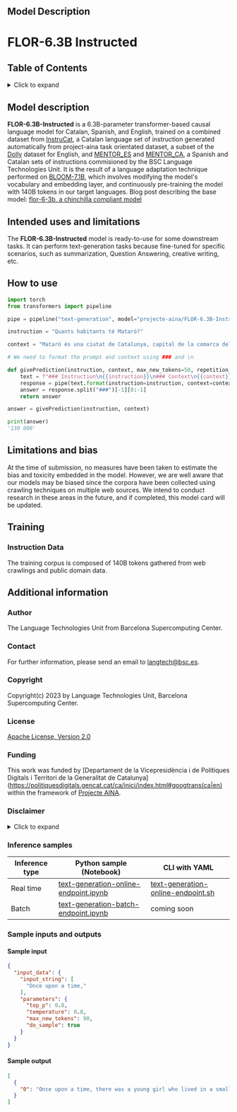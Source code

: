 ## Model Description


# FLOR-6.3B Instructed

## Table of Contents
<details>
<summary>Click to expand</summary>

- [Model description](#model-description)
- [Intended uses and limitations](#intended-uses-and-limitations)
- [How to use](#how-to-use)
- [Limitations and bias](#limitations-and-bias)
- [Training](#training)
- [Evaluation](#evaluation)
- [Additional information](#additional-information)

</details>

## Model description

**FLOR-6.3B-Instructed** is a 6.3B-parameter transformer-based causal language model for Catalan, Spanish, and English, trained on a combined dataset from [InstruCat](https://huggingface.co/datasets/BSC-LT/InstruCat), a Catalan language set of instruction generated automatically from project-aina task orientated dataset, a subset of the [Dolly](https://huggingface.co/datasets/databricks/databricks-dolly-15k) dataset for English, and [MENTOR_ES](https://huggingface.co/datasets/projecte-aina/MENTOR_ES) and [MENTOR_CA](https://huggingface.co/datasets/projecte-aina/MENTOR_CA), a Spanish and Catalan sets of instructions commisioned by the BSC Language Technologies Unit. 
It is the result of a language adaptation technique performed on [BLOOM-7.1B](https://huggingface.co/bigscience/bloom-7b1), 
which involves modifying the model's vocabulary and embedding layer, and continuously pre-training the model with 140B tokens in our target languages.
Blog post describing the base model: [flor-6-3b, a chinchilla compliant model](https://medium.com/@mpamies247/flor-6-3b-a-chinchilla-compliant-model-for-catalan-spanish-and-english-7cdb389a9aac)

## Intended uses and limitations

The **FLOR-6.3B-Instructed** model is ready-to-use for some downstream tasks. 
It can perform text-generation tasks because fine-tuned for specific scenarios, such as summarization, Question Answering, creative writing, etc.

## How to use
```python
import torch
from transformers import pipeline

pipe = pipeline("text-generation", model="projecte-aina/FLOR-6.3B-Instructed")

instruction = "Quants habitants té Mataró?"

context = "Mataró és una ciutat de Catalunya, capital de la comarca del Maresme. Situada al litoral mediterrani, a uns 30 km al nord-est de Barcelona, ha estat tradicionalment un centre administratiu de rellevància territorial i un pol de dinamisme econòmic. Compta amb prop de 130.000 habitants, essent actualment la vuitena població del Principat i la tretzena dels Països Catalans. "

# We need to format the prompt and context using ### and \n

def givePrediction(instruction, context, max_new_tokens=50, repetition_penalty=1.2, top_k=50, top_p=0.95, do_sample=True, temperature=0.5)
    text = f"### Instruction\n{{instruction}}\n### Context\n{{context}}\n### Answer\n"
    response = pipe(text.format(instruction=instruction, context=context),temperature=temperature,repetition_penalty=repetition_penalty, max_new_tokens=max_new_tokens,top_k=top_k, top_p=top_p, do_sample=do_sample)[0]["generated_text"]
    answer = response.split("###")[-1][8:-1]
    return answer

answer = givePrediction(instruction, context)

print(answer)
'130 000'

```

## Limitations and bias
At the time of submission, no measures have been taken to estimate the bias and toxicity embedded in the model. 
However, we are well aware that our models may be biased since the corpora have been collected using crawling techniques 
on multiple web sources. We intend to conduct research in these areas in the future, and if completed, this model card will be updated. 


## Training


### Instruction Data

The training corpus is composed of 140B tokens gathered from web crawlings and public domain data.

## Additional information

### Author
The Language Technologies Unit from Barcelona Supercomputing Center.

### Contact
For further information, please send an email to <langtech@bsc.es>.

### Copyright
Copyright(c) 2023 by Language Technologies Unit, Barcelona Supercomputing Center.

### License
[Apache License, Version 2.0](https://www.apache.org/licenses/LICENSE-2.0)

### Funding
This work was funded by [Departament de la Vicepresidència i de Polítiques Digitals i Territori de la Generalitat de Catalunya](https://politiquesdigitals.gencat.cat/ca/inici/index.html#googtrans(ca|en) within the framework of [Projecte AINA](https://politiquesdigitals.gencat.cat/ca/economia/catalonia-ai/aina).

### Disclaimer

<details>
<summary>Click to expand</summary>

The model published in this repository is intended for a generalist purpose and is available to third parties under a permissive Apache License, Version 2.0. 

Be aware that the model may have biases and/or any other undesirable distortions.

When third parties deploy or provide systems and/or services to other parties using this model (or any system based on it) 
or become users of the model, they should note that it is their responsibility to mitigate the risks arising from its use and, 
in any event, to comply with applicable regulations, including regulations regarding the use of Artificial Intelligence.

In no event shall the owner and creator of the model (Barcelona Supercomputing Center) 
be liable for any results arising from the use made by third parties.

</details>

### Inference samples

Inference type|Python sample (Notebook)|CLI with YAML
|--|--|--|
Real time|[text-generation-online-endpoint.ipynb](https://aka.ms/azureml-infer-online-sdk-text-generation)|[text-generation-online-endpoint.sh](https://aka.ms/azureml-infer-online-cli-text-generation)
Batch |[	text-generation-batch-endpoint.ipynb](https://aka.ms/azureml-infer-batch-sdk-text-generation)|coming soon

### Sample inputs and outputs

#### Sample input
```json
{
  "input_data": {
    "input_string": [
      "Once upon a time,"
    ],
    "parameters": {
      "top_p": 0.8,
      "temperature": 0.8,
      "max_new_tokens": 90,
      "do_sample": true
    }
  }
}
```

#### Sample output
```json
[
  {
    "0": "Once upon a time, there was a young girl who lived in a small village. She had a very hard time finding a job because she was not very good at anything. One day, she went to the market and saw a shop that sold jewelry. She decided to try selling some of her handmade jewelry to see if she could make some money. She went home and started making more jewelry. She put it"
  }
]
```
